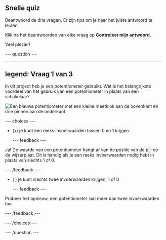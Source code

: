 ## Snelle quiz

Beantwoord de drie vragen. Er zijn tips om je naar het juiste antwoord te leiden.

Klik na het beantwoorden van elke vraag op **Controleer mijn antwoord**.

Veel plezier!

--- question ---

---
legend: Vraag 1 van 3
---

In dit project heb je een potentiometer gebruikt. Wat is het belangrijkste voordeel van het gebruik van een potentiometer in plaats van een schakelaar?

![Een blauwe potentiometer met een kleine meetklok aan de bovenkant en drie pinnen aan de onderkant.](images/potentiometer.png)

--- choices ---

- (x) je kunt een reeks invoerwaarden tussen 0 en 1 krijgen

  --- feedback ---

Ja! De waarde van een potentiometer hangt af van de positie van de pijl op de wijzerplaat. Dit is handig als je een reeks invoerwaarden nodig hebt in plaats van slechts 1 of 0.

  --- /feedback ---

- ( ) je kunt slechts twee invoerwaarden krijgen, 1 of 0

  --- feedback ---

Probeer het opnieuw, een potentiometer laat meer dan twee invoerwaarden toe.

  --- /feedback ---


--- /choices ---

--- /question ---
